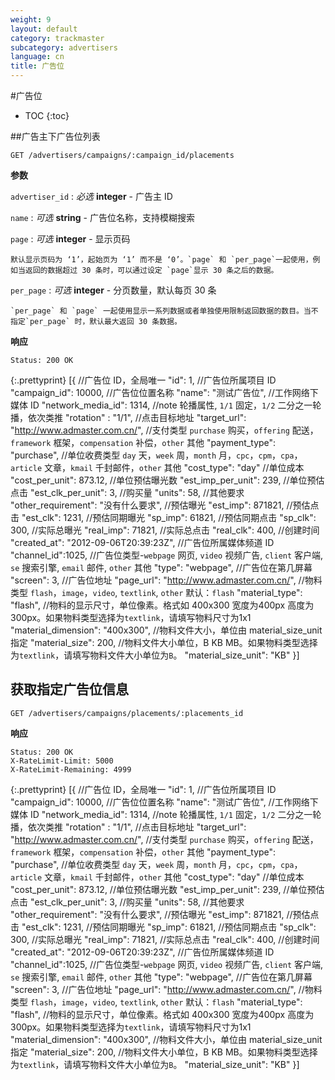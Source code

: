 ```yaml
---
weight: 9
layout: default
category: trackmaster
subcategory: advertisers
language: cn
title: 广告位
---
```


#广告位

* TOC
{:toc}

##广告主下广告位列表

    GET /advertisers/campaigns/:campaign_id/placements


**参数**

`advertiser_id`
: _必选_ **integer** - 广告主 ID

`name`
: _可选_ **string** - 广告位名称，支持模糊搜索

`page`
: _可选_ **integer** - 显示页码

	默认显示页码为 ‘1’，起始页为 ‘1’ 而不是 ‘0’。`page` 和 `per_page`一起使用，例如当返回的数据超过 30 条时，可以通过设定 `page`显示 30 条之后的数据。

`per_page`
: _可选_ **integer** - 分页数量，默认每页 30 条

	`per_page` 和 `page` 一起使用显示一系列数据或者单独使用限制返回数据的数目。当不指定`per_page` 时，默认最大返回 30 条数据。

**响应**

    Status: 200 OK

{:.prettyprint}
      [{
        //广告位 ID，全局唯一
        "id": 1,
        //广告位所属项目 ID
        "campaign_id": 10000,
        //广告位位置名称
        "name": "测试广告位",
        //工作网络下媒体 ID
        "network_media_id": 1314, 
        //note 轮播属性, `1/1` 固定，`1/2` 二分之一轮播，依次类推
        "rotation" : "1/1",
        //点击目标地址
        "target_url": "http://www.admaster.com.cn/",
        //支付类型 `purchase` 购买，`offering` 配送，`framework` 框架，`compensation` 补偿，`other` 其他
        "payment_type": "purchase",
        //单位收费类型 `day` 天，`week` 周，`month` 月，`cpc`，`cpm`，`cpa`，`article` 文章，`kmail` 千封邮件，`other` 其他
        "cost_type": "day"
        //单位成本
        "cost_per_unit": 873.12,
        //单位预估曝光数
        "est_imp_per_unit": 239,
        //单位预估点击
        "est_clk_per_unit": 3,
        //购买量
        "units": 58,
        //其他要求
        "other_requirement": "没有什么要求",
        //预估曝光
        "est_imp": 871821,
        //预估点击
        "est_clk": 1231,
        //预估同期曝光
        "sp_imp": 61821,
        //预估同期点击
        "sp_clk": 300,
        //实际总曝光
        "real_imp": 71821,
        //实际总点击
        "real_clk": 400,
        //创建时间
        "created_at": "2012-09-06T20:39:23Z",
       //广告位所属媒体频道 ID
        "channel_id":1025,
        //广告位类型-`webpage` 网页, `video` 视频广告, `client` 客户端, `se` 搜索引擎, `email` 邮件, `other` 其他
        "type": "webpage",
        //广告位在第几屏幕
        "screen": 3,
        //广告位地址
        "page_url": "http://www.admaster.com.cn/",
        //物料类型 `flash`，`image`，`video`, `textlink`, `other` 默认：`flash`
        "material_type": "flash",
        //物料的显示尺寸，单位像素。格式如 400x300 宽度为400px 高度为300px。如果物料类型选择为`textlink`，请填写物料尺寸为1x1
        "material_dimension": "400x300",
        //物料文件大小，单位由 material_size_unit 指定
        "material_size": 200,
        //物料文件大小单位，B KB MB。如果物料类型选择为`textlink`，请填写物料文件大小单位为`B`。
        "material_size_unit": "KB"
      }]

## 获取指定广告位信息

    GET /advertisers/campaigns/placements/:placements_id

**响应**

    Status: 200 OK
    X-RateLimit-Limit: 5000
    X-RateLimit-Remaining: 4999

{:.prettyprint}
      [{
        //广告位 ID，全局唯一
        "id": 1,
        //广告位所属项目 ID
        "campaign_id": 10000,
        //广告位位置名称
        "name": "测试广告位",
        //工作网络下媒体 ID
        "network_media_id": 1314, 
        //note 轮播属性, `1/1` 固定，`1/2` 二分之一轮播，依次类推
        "rotation" : "1/1",
        //点击目标地址
        "target_url": "http://www.admaster.com.cn/",
        //支付类型 `purchase` 购买，`offering` 配送，`framework` 框架，`compensation` 补偿，`other` 其他
        "payment_type": "purchase",
        //单位收费类型 `day` 天，`week` 周，`month` 月，`cpc`，`cpm`，`cpa`，`article` 文章，`kmail` 千封邮件，`other` 其他
        "cost_type": "day"
        //单位成本
        "cost_per_unit": 873.12,
        //单位预估曝光数
        "est_imp_per_unit": 239,
        //单位预估点击
        "est_clk_per_unit": 3,
        //购买量
        "units": 58,
        //其他要求
        "other_requirement": "没有什么要求",
        //预估曝光
        "est_imp": 871821,
        //预估点击
        "est_clk": 1231,
        //预估同期曝光
        "sp_imp": 61821,
        //预估同期点击
        "sp_clk": 300,
        //实际总曝光
        "real_imp": 71821,
        //实际总点击
        "real_clk": 400,
        //创建时间
        "created_at": "2012-09-06T20:39:23Z",
       //广告位所属媒体频道 ID
        "channel_id":1025,
        //广告位类型-`webpage` 网页, `video` 视频广告, `client` 客户端, `se` 搜索引擎, `email` 邮件, `other` 其他
        "type": "webpage",
        //广告位在第几屏幕
        "screen": 3,
        //广告位地址
        "page_url": "http://www.admaster.com.cn/",
        //物料类型 `flash`，`image`，`video`, `textlink`, `other` 默认：`flash`
        "material_type": "flash",
        //物料的显示尺寸，单位像素。格式如 400x300 宽度为400px 高度为300px。如果物料类型选择为`textlink`，请填写物料尺寸为1x1
        "material_dimension": "400x300",
        //物料文件大小，单位由 material_size_unit 指定
        "material_size": 200,
        //物料文件大小单位，B KB MB。如果物料类型选择为`textlink`，请填写物料文件大小单位为`B`。
        "material_size_unit": "KB"
      }]